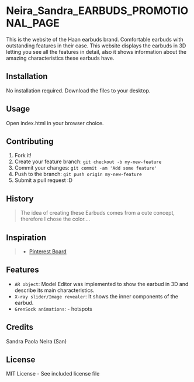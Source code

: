 # Neira_Sandra_EARBUDS_PROMOTIONAL_PAGE
This is the website of the Haan earbuds brand. Comfortable earbuds with outstanding features in their case. This website displays the earbuds in 3D letting you see all the features in detail, also it shows information about the amazing characteristics these earbuds have. 
## Installation
No installation required. Download the files to your desktop.
## Usage
Open index.html in your browser choice.
## Contributing
1. Fork it!
2. Create your feature branch: `git checkout -b my-new-feature`
3. Commit your changes: `git commit -am 'Add some feature'`
4. Push to the branch: `git push origin my-new-feature`
5. Submit a pull request :D
## History
>The idea of creating these Earbuds comes from a cute concept, therefore I chose the color....
## Inspiration
  > * [Pinterest Board](https://co.pinterest.com/ssan3np/inspo-earbuds/)
## Features
* `AR object`: Model Editor was implemented to show the earbud in 3D and describe its main characteristics.
* `X-ray slider/Image revealer`: It shows the inner components of the earbud.
* `GrenSock animations`: - hotspots
## Credits
Sandra Paola Neira (San)
## License
MIT License - See included license file
